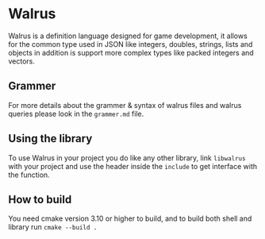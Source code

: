 # Walrus

Walrus is a definition language designed for game development, it allows for the common type used in JSON like integers, doubles, strings, lists and objects in addition is support more complex types like packed integers and vectors.

## Grammer

For more details about the grammer & syntax of walrus files and walrus queries please look in the `grammer.md` file.

## Using the library

To use Walrus in your project you do like any other library, link `libwalrus` with your project and use the header inside the `include` to get interface with the function.

## How to build

You need cmake version 3.10 or higher to build, and to build both shell and library run `cmake --build .`